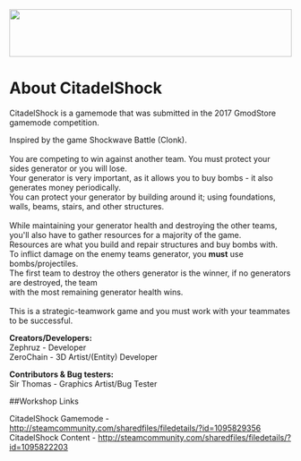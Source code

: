 <img src="https://media.discordapp.net/attachments/329322070515122197/341334967298555904/logo.png" style="width:100%;height:85px;">

# About CitadelShock
CitadelShock is a gamemode that was submitted in the 2017 GmodStore gamemode competition.

Inspired by the game Shockwave Battle (Clonk).</br>
</br>
You are competing to win against another team. You must protect your sides generator or you will lose.</br> 
Your generator is very important, as it allows you to buy bombs - it also generates money periodically.</br>
You can protect your generator by building around it; using foundations, walls, beams, stairs, and other structures.</br>
</br>
While maintaining your generator health and destroying the other teams, you'll also have to gather resources for a majority of the game.</br>
Resources are what you build and repair structures and buy bombs with.
</br>
To inflict damage on the enemy teams generator, you <b>must</b> use bombs/projectiles.</br>
The first team to destroy the others generator is the winner, if no generators are destroyed, the team</br>
with the most remaining generator health wins.</br>
</br>
This is a strategic-teamwork game and you must work with your teammates to be successful.

<b>Creators/Developers:</b></br>
Zephruz - Developer</br>
ZeroChain - 3D Artist/(Entity) Developer</br>

<b>Contributors & Bug testers:</b></br>
Sir Thomas - Graphics Artist/Bug Tester</br>

##Workshop Links

CitadelShock Gamemode - http://steamcommunity.com/sharedfiles/filedetails/?id=1095829356
CitadelShock Content - http://steamcommunity.com/sharedfiles/filedetails/?id=1095822203
